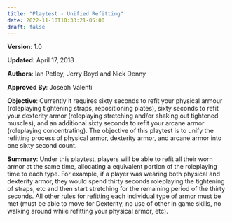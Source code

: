 ```yaml
---
title: "Playtest - Unified Refitting"
date: 2022-11-10T10:33:21-05:00
draft: false
---
```

**Version**: 1.0

**Updated**:  April	17, 2018

**Authors**: Ian Petley, Jerry Boyd and Nick Denny

**Approved By**:  Joseph Valenti

**Objective**: Currently it requires sixty seconds to refit your physical armour (roleplaying tightening straps, repositioning plates), sixty seconds to refit your dexterity armor (roleplaying stretching and/or shaking out tightened muscles), and an additional sixty seconds to refit your arcane armor
(roleplaying concentrating). The objective of this playtest is to unify the refitting process of physical armor, dexterity armor, and arcane armor into one sixty second count.

**Summary**: Under this playtest, players will be able to refit all their worn armor at the same time, allocating a equivalent portion of the roleplaying time to each type. For example, if a player was wearing both physical and dexterity armor, they would spend thirty seconds roleplaying the tightening of straps, etc and then start stretching for the remaining period of the thirty seconds. All other rules for refitting each individual type of armor must be met (must be able to move for Dexterity, no use of other in game skills, no walking around while refitting your physical armor, etc).